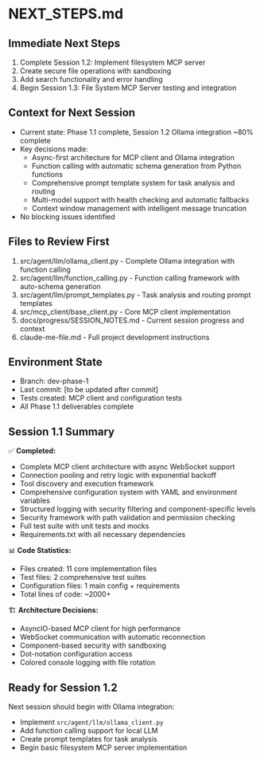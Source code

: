 # NEXT_STEPS.md

## Immediate Next Steps
1. Complete Session 1.2: Implement filesystem MCP server
2. Create secure file operations with sandboxing
3. Add search functionality and error handling
4. Begin Session 1.3: File System MCP Server testing and integration

## Context for Next Session  
- Current state: Phase 1.1 complete, Session 1.2 Ollama integration ~80% complete
- Key decisions made:
  - Async-first architecture for MCP client and Ollama integration
  - Function calling with automatic schema generation from Python functions
  - Comprehensive prompt template system for task analysis and routing
  - Multi-model support with health checking and automatic fallbacks
  - Context window management with intelligent message truncation
- No blocking issues identified

## Files to Review First
1. src/agent/llm/ollama_client.py - Complete Ollama integration with function calling
2. src/agent/llm/function_calling.py - Function calling framework with auto-schema generation  
3. src/agent/llm/prompt_templates.py - Task analysis and routing prompt templates
4. src/mcp_client/base_client.py - Core MCP client implementation
5. docs/progress/SESSION_NOTES.md - Current session progress and context
6. claude-me-file.md - Full project development instructions

## Environment State
- Branch: dev-phase-1
- Last commit: [to be updated after commit]
- Tests created: MCP client and configuration tests
- All Phase 1.1 deliverables complete

## Session 1.1 Summary
✅ **Completed:**
- Complete MCP client architecture with async WebSocket support
- Connection pooling and retry logic with exponential backoff
- Tool discovery and execution framework
- Comprehensive configuration system with YAML and environment variables
- Structured logging with security filtering and component-specific levels
- Security framework with path validation and permission checking
- Full test suite with unit tests and mocks
- Requirements.txt with all necessary dependencies

📊 **Code Statistics:**
- Files created: 11 core implementation files
- Test files: 2 comprehensive test suites  
- Configuration files: 1 main config + requirements
- Total lines of code: ~2000+

🏗️ **Architecture Decisions:**
- AsyncIO-based MCP client for high performance
- WebSocket communication with automatic reconnection
- Component-based security with sandboxing
- Dot-notation configuration access
- Colored console logging with file rotation

## Ready for Session 1.2
Next session should begin with Ollama integration:
- Implement `src/agent/llm/ollama_client.py`
- Add function calling support for local LLM
- Create prompt templates for task analysis
- Begin basic filesystem MCP server implementation